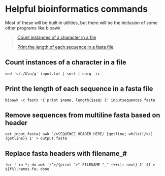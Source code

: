 # Helpful bioinformatics commands

Most of these will be built in utilities, but there will be the inclusion of some other programs like bioawk


>[Count instances of a character in a file](#count-instances-of-a-character-in-a-file)
>
>[Print the length of each sequence in a fasta file](print-the-length-of-each-sequence-in-a-fasta-file)

## Count instances of a character in a file
```
sed 's/./&\n/g' input.txt | sort | uniq -ic
```

## Print the length of each sequence in a fasta file
```
bioawk -c fastx '{ print $name, length($seq) }' inputsequences.fasta
```
## Remove sequences from multiline fasta based on header
```
cat input.fasta| awk '/>SEQUENCE_HEADER_HERE/ {getline; while(!/>/) {getline}} 1' > output.fasta
```

## Replace fasta headers with filename_#
```
for f in *; do awk '/^>/{print ">" FILENAME "_" (++i); next} 1' $f > ${f%}.names.fa; done
```
